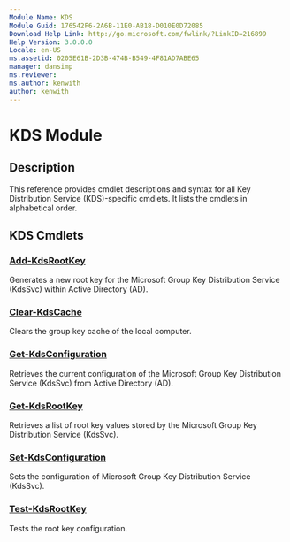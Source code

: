 ```yaml
---
Module Name: KDS
Module Guid: 176542F6-2A6B-11E0-AB18-D010E0D72085
Download Help Link: http://go.microsoft.com/fwlink/?LinkID=216899
Help Version: 3.0.0.0
Locale: en-US
ms.assetid: 0205E61B-2D3B-474B-B549-4F81AD7ABE65
manager: dansimp
ms.reviewer:
ms.author: kenwith
author: kenwith
---
```


# KDS Module
## Description
This reference provides cmdlet descriptions and syntax for all Key Distribution Service (KDS)-specific cmdlets. It lists the cmdlets in alphabetical order.

## KDS Cmdlets
### [Add-KdsRootKey](./Add-KdsRootKey.md)
Generates a new root key for the Microsoft Group Key Distribution Service (KdsSvc) within Active Directory (AD).

### [Clear-KdsCache](./Clear-KdsCache.md)
Clears the group key cache of the local computer.

### [Get-KdsConfiguration](./Get-KdsConfiguration.md)
Retrieves the current configuration of the Microsoft Group Key Distribution Service (KdsSvc) from Active Directory (AD).

### [Get-KdsRootKey](./Get-KdsRootKey.md)
Retrieves a list of root key values stored by the Microsoft Group Key Distribution Service (KdsSvc).

### [Set-KdsConfiguration](./Set-KdsConfiguration.md)
Sets the configuration of Microsoft Group Key Distribution Service (KdsSvc).

### [Test-KdsRootKey](./Test-KdsRootKey.md)
Tests the root key configuration.
